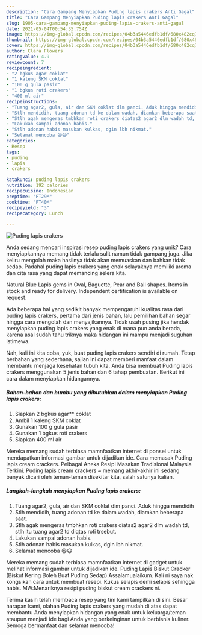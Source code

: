 ```yaml
---
description: "Cara Gampang Menyiapkan Puding lapis crakers Anti Gagal"
title: "Cara Gampang Menyiapkan Puding lapis crakers Anti Gagal"
slug: 1905-cara-gampang-menyiapkan-puding-lapis-crakers-anti-gagal
date: 2021-05-04T00:54:35.754Z
image: https://img-global.cpcdn.com/recipes/04b3a5446edfb1df/680x482cq70/puding-lapis-crakers-foto-resep-utama.jpg
thumbnail: https://img-global.cpcdn.com/recipes/04b3a5446edfb1df/680x482cq70/puding-lapis-crakers-foto-resep-utama.jpg
cover: https://img-global.cpcdn.com/recipes/04b3a5446edfb1df/680x482cq70/puding-lapis-crakers-foto-resep-utama.jpg
author: Clara Flowers
ratingvalue: 4.9
reviewcount: 7
recipeingredient:
- "2 bgkus agar coklat"
- "1 kaleng SKM coklat"
- "100 g gula pasir"
- "1 bgkus roti crakers"
- "400 ml air"
recipeinstructions:
- "Tuang agar2, gula, air dan SKM coklat dlm panci. Aduk hingga mendidih"
- "Stlh mendidih, tuang adonan td ke dalam wadah, diamkan beberapa saat."
- "Stlh agak mengeras tmbhkan roti crakers diatas2 agar2 dlm wadah td, stlh itu tuang agar2 td diqtas roti trsebut."
- "Lakukan sampai adonan habis."
- "Stlh adonan habis masukan kulkas, dgin lbh nikmat."
- "Selamat mencoba 😃😃"
categories:
- Resep
tags:
- puding
- lapis
- crakers

katakunci: puding lapis crakers 
nutrition: 192 calories
recipecuisine: Indonesian
preptime: "PT29M"
cooktime: "PT40M"
recipeyield: "3"
recipecategory: Lunch

---
```



![Puding lapis crakers](https://img-global.cpcdn.com/recipes/04b3a5446edfb1df/680x482cq70/puding-lapis-crakers-foto-resep-utama.jpg)

Anda sedang mencari inspirasi resep puding lapis crakers yang unik? Cara menyiapkannya memang tidak terlalu sulit namun tidak gampang juga. Jika keliru mengolah maka hasilnya tidak akan memuaskan dan bahkan tidak sedap. Padahal puding lapis crakers yang enak selayaknya memiliki aroma dan cita rasa yang dapat memancing selera kita.

Natural Blue Lapis gems in Oval, Baguette, Pear and Ball shapes. Items in stock and ready for delivery. Independent certification is available on request.

Ada beberapa hal yang sedikit banyak mempengaruhi kualitas rasa dari puding lapis crakers, pertama dari jenis bahan, lalu pemilihan bahan segar hingga cara mengolah dan menyajikannya. Tidak usah pusing jika hendak menyiapkan puding lapis crakers yang enak di mana pun anda berada, karena asal sudah tahu triknya maka hidangan ini mampu menjadi suguhan istimewa.


Nah, kali ini kita coba, yuk, buat puding lapis crakers sendiri di rumah. Tetap berbahan yang sederhana, sajian ini dapat memberi manfaat dalam membantu menjaga kesehatan tubuh kita. Anda bisa membuat Puding lapis crakers menggunakan 5 jenis bahan dan 6 tahap pembuatan. Berikut ini cara dalam menyiapkan hidangannya.

<!--inarticleads1-->

##### Bahan-bahan dan bumbu yang dibutuhkan dalam menyiapkan Puding lapis crakers:

1. Siapkan 2 bgkus agar** coklat
1. Ambil 1 kaleng SKM coklat
1. Gunakan 100 g gula pasir
1. Gunakan 1 bgkus roti crakers
1. Siapkan 400 ml air


Mereka memang sudah terbiasa mamnfaatkan internet di ponsel untuk mendapatkan informasi gambar untuk dijadikan ide. Cara memasak Puding lapis cream crackers. Pelbagai Aneka Resipi Masakan Tradisional Malaysia Terkini. Puding lapis cream crackers ~ memang akhir-akhir ini sedang banyak dicari oleh teman-teman disekitar kita, salah satunya kalian. 

<!--inarticleads2-->

##### Langkah-langkah menyiapkan Puding lapis crakers:

1. Tuang agar2, gula, air dan SKM coklat dlm panci. Aduk hingga mendidih
1. Stlh mendidih, tuang adonan td ke dalam wadah, diamkan beberapa saat.
1. Stlh agak mengeras tmbhkan roti crakers diatas2 agar2 dlm wadah td, stlh itu tuang agar2 td diqtas roti trsebut.
1. Lakukan sampai adonan habis.
1. Stlh adonan habis masukan kulkas, dgin lbh nikmat.
1. Selamat mencoba 😃😃


Mereka memang sudah terbiasa mamnfaatkan internet di gadget untuk melihat informasi gambar untuk dijadikan ide. Puding Lapis Biskut Cracker (Biskut Kering Boleh Buat Puding Sedap) Assalamualaikum. Kali ni saya nak kongsikan cara untuk membuat resepi. Kukus selapis demi selapis sehingga habis. MW:Menariknya resipi puding biskut cream crackers ni. 

Terima kasih telah membaca resep yang tim kami tampilkan di sini. Besar harapan kami, olahan Puding lapis crakers yang mudah di atas dapat membantu Anda menyiapkan hidangan yang enak untuk keluarga/teman ataupun menjadi ide bagi Anda yang berkeinginan untuk berbisnis kuliner. Semoga bermanfaat dan selamat mencoba!
